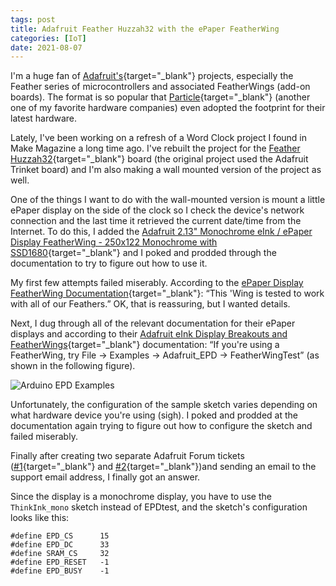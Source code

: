 ```yaml
---
tags: post
title: Adafruit Feather Huzzah32 with the ePaper FeatherWing
categories: [IoT]
date: 2021-08-07
---
```


I'm a huge fan of [Adafruit's](https://www.adafruit.com/){target="_blank"} projects, especially the Feather series of microcontrollers and associated FeatherWings (add-on boards). The format is so popular that [Particle](https://www.particle.io/){target="_blank"} (another one of my favorite hardware companies) even adopted the footprint for their latest hardware.

Lately, I've been working on a refresh of a Word Clock project I found in Make Magazine a long time ago. I've rebuilt the project for the [Feather Huzzah32](https://www.adafruit.com/product/3405){target="_blank"} board (the original project used the Adafruit Trinket board) and I'm also making a wall mounted version of the project as well.

One of the things I want to do with the wall-mounted version is mount a little ePaper display on the side of the clock so I check the device's network connection and the last time it retrieved the current date/time from the Internet. To do this, I added the [Adafruit 2.13" Monochrome eInk / ePaper Display FeatherWing - 250x122 Monochrome with SSD1680](https://www.adafruit.com/product/4195){target="_blank"} and I poked and prodded through the documentation to try to figure out how to use it.

My first few attempts failed miserably. According to the [ePaper Display FeatherWing Documentation](https://www.adafruit.com/product/4195){target="_blank"}: “This 'Wing is tested to work with all of our Feathers.”  OK, that is reassuring, but I wanted details.

Next, I dug through all of the relevant documentation for their ePaper displays and according to their [Adafruit eInk Display Breakouts and FeatherWings](https://learn.adafruit.com/adafruit-eink-display-breakouts/arduino-code){target="_blank"} documentation: “If you're using a FeatherWing, try File → Examples → Adafruit_EPD → FeatherWingTest” (as shown in the following figure).

![Arduino EPD Examples](/images/arduino-ide-examples-adafruit-epd.png)

Unfortunately, the configuration of the sample sketch varies depending on what hardware device you're using (sigh). I poked and prodded at the documentation again trying to figure out how to configure the sketch and failed miserably.

Finally after creating two separate Adafruit Forum tickets ([#1](https://forums.adafruit.com/viewtopic.php?f=57&t=181830&p=884590#p884590){target="_blank"} and [#2](https://forums.adafruit.com/viewtopic.php?f=57&t=182024){target="_blank"})and sending an email to the support email address, I finally got an answer.

Since the display is a monochrome display, you have to use the `ThinkInk_mono` sketch instead of EPDtest, and the sketch's configuration looks like this:

```text
#define EPD_CS      15
#define EPD_DC      33
#define SRAM_CS     32
#define EPD_RESET   -1 
#define EPD_BUSY    -1 
```
